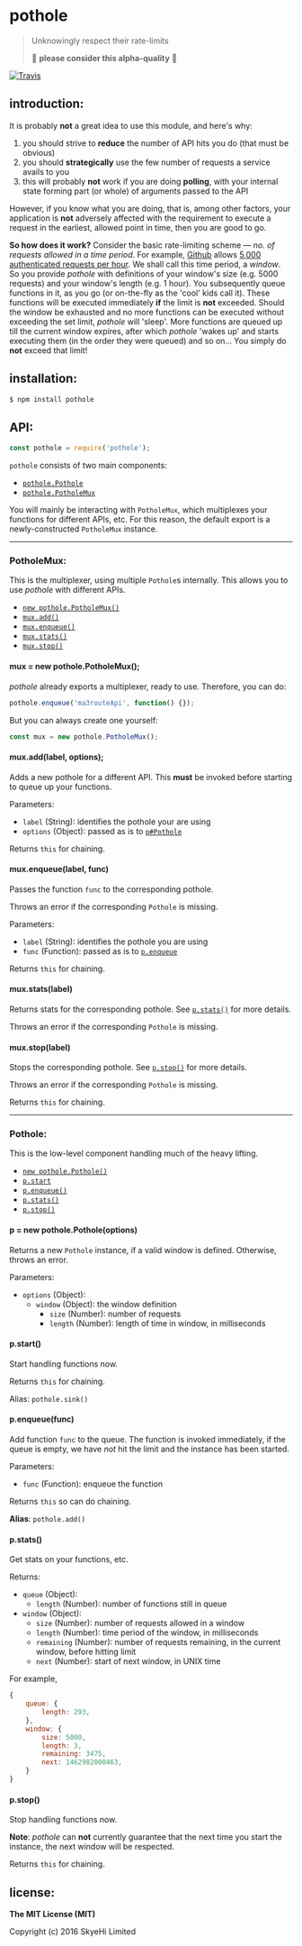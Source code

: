 # pothole

> Unknowingly respect their rate-limits
>
> :construction: **please consider this alpha-quality** :construction:

[![Travis][travis-img]][travis]

[travis]:https://travis-ci.org/Ma3Route/node-pothole
[travis-img]:https://img.shields.io/travis/Ma3Route/node-pothole.svg?style=flat-square


## introduction:

It is probably **not** a great idea to use this module, and here's why:

1. you should strive to **reduce** the number of API hits you do (that must be
   obvious)
1. you should **strategically** use the few number of requests a service
   avails to you
1. this will probably **not** work if you are doing **polling**,
   with your internal state forming part (or whole) of arguments passed
   to the API

However, if you know what you are doing, that is, among other factors,
your application is **not** adversely affected with the requirement to
execute a request in the earliest, allowed point in time, then you
are good to go.

**So how does it work?** Consider the basic rate-limiting scheme
&mdash; *no. of requests allowed in a time period*. For example,
[Github][github] allows
[5,000 authenticated requests per hour][github-rate-limits].
We shall call this time period, a *window*. So you provide *pothole* with
definitions of your window's size (e.g. 5000 requests) and your
window's length (e.g. 1 hour). You subsequently queue functions in it,
as you go (or on-the-fly as the 'cool' kids call it). These
functions will be executed immediately **if** the limit is **not** exceeded.
Should the window be exhausted and no more functions can
be executed without exceeding the set limit, *pothole* will 'sleep'.
More functions are queued up till the current window expires, after which
*pothole* 'wakes up' and starts executing them (in the order they were queued)
and so on... You simply do **not** exceed that limit!

[github]:https://github.com
[github-rate-limits]:https://developer.github.com/v3/#rate-limiting


## installation:

```bash
$ npm install pothole
```


## API:

```js
const pothole = require('pothole');
```

`pothole` consists of two main components:

* [`pothole.Pothole`](#pothole)
* [`pothole.PotholeMux`](#pothole-mux)

You will mainly be interacting with `PotholeMux`, which multiplexes your
functions for different APIs, etc. For this reason, the default export is
a newly-constructed `PotholeMux` instance.

---

<a name="pothole-mux"></a>
### PotholeMux:

This is the multiplexer, using multiple `Pothole`s internally. This allows you
to use *pothole* with different APIs.

* [`new pothole.PotholeMux()`](#mux-constructor)
* [`mux.add()`](#mux-add)
* [`mux.enqueue()`](#mux-enqueue)
* [`mux.stats()`](#mux-stats)
* [`mux.stop()`](#mux-stop)


<a name="mux-constructor"></a>
#### mux = new pothole.PotholeMux();

*pothole* already exports a multiplexer, ready to use. Therefore, you can do:

```js
pothole.enqueue('ma3routeApi', function() {});
```

But you can always create one yourself:

```js
const mux = new pothole.PotholeMux();
```


<a name="mux-add"></a>
#### mux.add(label, options);

Adds a new pothole for a different API. This **must** be invoked before
starting to queue up your functions.

Parameters:

* `label` (String): identifies the pothole your are using
* `options` (Object): passed as is to [`p#Pothole`](#p-constructor)

Returns `this` for chaining.


<a name="mux-enqueue"></a>
#### mux.enqueue(label, func)

Passes the function `func` to the corresponding pothole.

Throws an error if the corresponding `Pothole` is missing.

Parameters:

* `label` (String): identifies the pothole you are using
* `func` (Function): passed as is to [`p.enqueue`](#p-enqueue)

Returns `this` for chaining.


<a name="mux-stats"></a>
#### mux.stats(label)

Returns stats for the corresponding pothole. See [`p.stats()`](#p-stats)
for more details.

Throws an error if the corresponding `Pothole` is missing.


<a name="mux-stop"></a>
#### mux.stop(label)

Stops the corresponding pothole. See [`p.stop()`](#p-stop) for more details.

Throws an error if the corresponding `Pothole` is missing.

Returns `this` for chaining.

---

<a name="pothole"></a>
### Pothole:

This is the low-level component handling much of the heavy lifting.

* [`new pothole.Pothole()`](#p-constructor)
* [`p.start`](#p-start)
* [`p.enqueue()`](#p-enqueue)
* [`p.stats()`](#p-stats)
* [`p.stop()`](#p-stop)


<a name="p-constructor"></a>
#### p = new pothole.Pothole(options)

Returns a new `Pothole` instance, if a valid window is defined.
Otherwise, throws an error.

Parameters:

* `options` (Object):
    * `window` (Object): the window definition
        * `size` (Number): number of requests
        * `length` (Number): length of time in window, in milliseconds


<a name="p-start"></a>
#### p.start()

Start handling functions now.

Returns `this` for chaining.

Alias: `pothole.sink()`


<a name="p-enqueue"></a>
#### p.enqueue(func)

Add function `func` to the queue. The function is invoked immediately, if
the queue is empty, we have *not* hit the limit and the instance has been
started.

Parameters:

* `func` (Function): enqueue the function

Returns `this` so can do chaining.

**Alias**: `pothole.add()`


<a name="p-stats"></a>
#### p.stats()

Get stats on your functions, etc.

Returns:

* `queue` (Object):
    * `length` (Number): number of functions still in queue
* `window` (Object):
    * `size` (Number): number of requests allowed in a window
    * `length` (Number): time period of the window, in milliseconds
    * `remaining` (Number): number of requests remaining, in the current
    window, before hitting limit
    * `next` (Number): start of next window, in UNIX time

For example,

```js
{
    queue: {
        length: 293,
    },
    window: {
        size: 5000,
        length: 3,
        remaining: 3475,
        next: 1462982000463,
    }
}
```


<a name="p-stop"></a>
#### p.stop()

Stop handling functions now.

**Note**: *pothole* can **not** currently guarantee that the next time
you start the instance, the next window will be respected.

Returns `this` for chaining.


## license:

__The MIT License (MIT)__

Copyright (c) 2016 SkyeHi Limited
